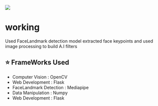 ![](https://github.com/Akhil-Tony/CameraApp/blob/master/GIF-220214_143709%5B1%5D.gif)
<h1>working</h1>
Used FaceLandmark detection model extracted face keypoints and used image processing to build A.I filters

## :star: FrameWorks Used

<ul>
  <li>Computer Vision        : OpenCV</li>
  <li>Web Development        : Flask</li>
  <li>FaceLandmark Detection : Mediapipe</li>
  <li>Data Manipulation      : Numpy</li>
  <li>Web Development        : Flask</li>
</ul>

